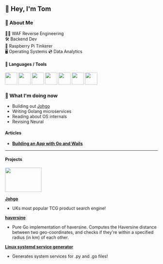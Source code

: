 ## 👋 Hey, I'm Tom

### 🧠 About Me  
👨‍💻 WAF Reverse Engineering  
🛠 Backend Dev  
🍓 Raspberry Pi Tinkerer  
🖥 Operating Systems
💿 Data Analytics

#### 🚀 Languages / Tools

<p align="left">
  <a href="https://golang.org/" target="_blank"><img src="https://cdn.jsdelivr.net/npm/programming-languages-logos/src/go/go.png" width="40"/></a>
  <a href="https://www.python.org/" target="_blank"><img src="https://cdn.jsdelivr.net/npm/programming-languages-logos/src/python/python.png" width="40"/></a>
  <a href="https://www.javascript.com/" target="_blank"><img src="https://cdn.jsdelivr.net/npm/programming-languages-logos/src/javascript/javascript.png" width="40"/></a>
  <a href="https://www.linux.org/" target="_blank"><img src="https://profilinator.rishav.dev/skills-assets/linux-original.svg" width="40"/></a>
  <a href="https://reactjs.org/" target="_blank"><img src="https://github.com/get-icon/geticon/raw/master/icons/react.svg" width="40"/></a>
  <a href="https://www.raspberrypi.org/" target="_blank"><img src="https://upload.wikimedia.org/wikipedia/de/thumb/c/cb/Raspberry_Pi_Logo.svg/475px-Raspberry_Pi_Logo.svg.png" width="40"/></a>
  <a href="https://aws.amazon.com/" target="_blank"><img src="https://github.com/get-icon/geticon/raw/master/icons/aws.svg" width="40"/></a>
</p>


### 🧭 What I'm doing now
- Building out [Johgo](https://johgo.xyz)
- Writing Golang microservices
- Reading about OS internals
- Revising Neural 

#### Articles

- [**Building an App with Go and Wails**](https://medium.com/@tomronw/mapping-success-building-a-simple-tracking-desktop-app-with-go-react-and-wails-ac83dbcbccca)
****
#### Projects

<div align="left">
<img src="./johgoLogo.png" width="120" height="80">
</div>

**[Johgo](https://johgo.xyz)**
- UKs most popular TCG product search engine!

**[haversine](https://github.com/tomronw/haversine)**
- Pure Go implementation of haversine. Computes the Haversine distance between two geo-coordinates, and checks if they're within a specified radius (in km) of each other.


**[Linux systemd service generator](https://github.com/tomronw/linux_service_generator)**
- Generates system services for .py and .go files!
